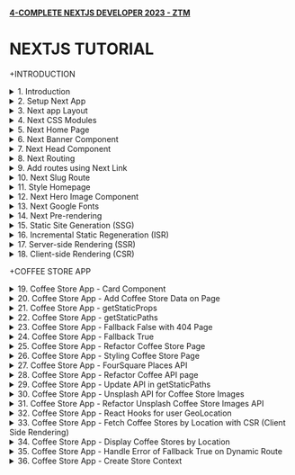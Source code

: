 #### [4-COMPLETE NEXTJS DEVELOPER 2023 - ZTM](/courses/react/4.md)

# NEXTJS TUTORIAL

+INTRODUCTION

<details>
  <summary>1. Introduction </summary>

# Introduction

![image](https://github.com/omeatai/My-Tutorials/assets/32337103/d43dc0a4-431c-4e13-84c7-398544b6327d)
![image](https://github.com/omeatai/My-Tutorials/assets/32337103/9b63b39e-2f56-4aa8-b66f-122d5523c16b)
![image](https://github.com/omeatai/My-Tutorials/assets/32337103/f3a13054-0683-443a-a6ac-c7708f32a536)
![image](https://github.com/omeatai/My-Tutorials/assets/32337103/d3436004-d547-47f5-a5bd-7742a9f30cf4)
![image](https://github.com/omeatai/My-Tutorials/assets/32337103/cbed16b2-2d5f-4b0d-9930-ce13acb7b307)
![image](https://github.com/omeatai/My-Tutorials/assets/32337103/97bb191c-f27a-476b-9bec-8c377b7c839c)
![image](https://github.com/omeatai/My-Tutorials/assets/32337103/691548e8-62ec-41d1-9db4-881dd89b15e0)
![image](https://github.com/omeatai/My-Tutorials/assets/32337103/4611240a-1722-4ab7-93ea-4ab16a12a123)
![image](https://github.com/omeatai/My-Tutorials/assets/32337103/bfce4eb1-16ed-4ad0-a3ba-a271649fb55d)
![image](https://github.com/omeatai/My-Tutorials/assets/32337103/a9679896-0c93-45c6-81d5-e96977afbd22)
![image](https://github.com/omeatai/My-Tutorials/assets/32337103/79dae223-6bbc-4406-b573-be87b40a61bb)
![image](https://github.com/omeatai/My-Tutorials/assets/32337103/b630878c-ffb8-49c6-b881-a1031ae7e21e)
![image](https://github.com/omeatai/My-Tutorials/assets/32337103/e379ab3a-82ca-48f7-8774-98e9f500efcd)
![image](https://github.com/omeatai/My-Tutorials/assets/32337103/1e51fcb5-19e8-420b-8f15-879afb9c8a2a)

# #END</details>

<details>
  <summary>2. Setup Next App </summary>

# Setup Next App

# Create Next App for version 12

```jsb
npx create-next-app@12 <app-name> && cd <app-name> && npm i next@12

npx create-next-app@12 coffee-app && cd coffee-app && npm i next@12
```

# Create Next App for version 13

```jsb
npx create-next-app@latest
yarn create next-app
```

```jsb
What is your project named? coffee-app
Would you like to use TypeScript? No / Yes
Would you like to use ESLint? No / Yes
Would you like to use Tailwind CSS? No / Yes
Would you like to use `src/` directory? No / Yes
Would you like to use App Router? (recommended) No / Yes
Would you like to customize the default import alias (@/*)? No / Yes
What import alias would you like configured? @/*
```

# Upgrading from 12 to 13

```jsb
npm i next@latest react@latest react-dom@latest eslint-config-next@latest
yarn add next@latest react@latest react-dom@latest eslint-config-next@latest
pnpm up next react react-dom eslint-config-next --latest
bun add next@latest react@latest react-dom@latest eslint-config-next@latest
```

# Upgrading to version 12

```jsb
npm install react@latest react-dom@latest
yarn add react@latest react-dom@latest
pnpm update react@latest react-dom@latest
bun add react@latest react-dom@latest

npm install next@12
yarn add next@12
pnpm update next@12
bun add next@12
```

<img width="1298" alt="image" src="https://github.com/omeatai/My-Tutorials/assets/32337103/031bba8c-668b-4064-aaa6-64747fb0356b">


# #END</details>

<details>
  <summary>3. Next app Layout </summary>

# Next app Layout

### [https://github.com/omeatai/x-next-webapp/commit/205dbdd16227c77de5ebab591b2726789c2dcc5b](https://github.com/omeatai/x-next-webapp/commit/205dbdd16227c77de5ebab591b2726789c2dcc5b)

<img width="1014" alt="image" src="https://github.com/omeatai/My-Tutorials/assets/32337103/54ba405b-b53f-4f3a-b42b-5db412e3ca40">
<img width="1014" alt="image" src="https://github.com/omeatai/My-Tutorials/assets/32337103/943a90a2-d3fd-4aad-8721-75d3ce2ddef3">
<img width="1014" alt="image" src="https://github.com/omeatai/My-Tutorials/assets/32337103/9c4fe955-0d54-40b6-9694-455e751f8bb0">
<img width="1298" alt="image" src="https://github.com/omeatai/My-Tutorials/assets/32337103/385d9680-e444-43c4-9da0-d850462ab04e">
<img width="1298" alt="image" src="https://github.com/omeatai/My-Tutorials/assets/32337103/c5bdc508-7bca-4e13-8ad8-fab532b442d4">

# #END</details>

<details>
  <summary>4. Next CSS Modules </summary>

# Next CSS Modules

### [https://github.com/omeatai/x-next-webapp/commit/a477033ea99acebfd8aea802a44bd4b64ba5342a](https://github.com/omeatai/x-next-webapp/commit/a477033ea99acebfd8aea802a44bd4b64ba5342a)

<img width="1014" alt="image" src="https://github.com/omeatai/My-Tutorials/assets/32337103/871600a1-a932-496d-89cb-d32b0a558673">
<img width="1014" alt="image" src="https://github.com/omeatai/My-Tutorials/assets/32337103/d63f0806-7fc6-4302-8cec-4c719cf750be">
<img width="1298" alt="image" src="https://github.com/omeatai/My-Tutorials/assets/32337103/9ac6ea72-355e-4d32-90a7-a208d9ca68a8">

# #END</details>

<details>
  <summary>5. Next Home Page </summary>

# Next Home Page

### [https://github.com/omeatai/x-next-webapp/commit/626c8abd5688b078f128d4baf58d76ef0e81063e](https://github.com/omeatai/x-next-webapp/commit/626c8abd5688b078f128d4baf58d76ef0e81063e)

<img width="1300" alt="image" src="https://github.com/omeatai/My-Tutorials/assets/32337103/6a6e1835-8894-423f-826d-4d0a6651e466">
<img width="1014" alt="image" src="https://github.com/omeatai/My-Tutorials/assets/32337103/c410bfec-928d-4dcf-8d86-ed9db6f8ae4e">
<img width="1014" alt="image" src="https://github.com/omeatai/My-Tutorials/assets/32337103/fe239b76-d0fb-4c6b-8a42-eaa46fb14eb4">
<img width="1014" alt="image" src="https://github.com/omeatai/My-Tutorials/assets/32337103/0f98e617-10c1-466b-aead-9da01eda498e">
<img width="1300" alt="image" src="https://github.com/omeatai/My-Tutorials/assets/32337103/3f4923be-2173-4815-97a2-4a68fb4008db">

# #END</details>

<details>
  <summary>6. Next Banner Component </summary>

# Next Banner Component

### [https://github.com/omeatai/x-next-webapp/commit/00bccabd834fd8dbbce7a4d030a99f02ab267fa2](https://github.com/omeatai/x-next-webapp/commit/00bccabd834fd8dbbce7a4d030a99f02ab267fa2)

<img width="1014" alt="image" src="https://github.com/omeatai/My-Tutorials/assets/32337103/df5c2c5d-f2ef-4f8d-ad9a-227e3244d290">
<img width="1014" alt="image" src="https://github.com/omeatai/My-Tutorials/assets/32337103/fa29f14d-96b1-4cd5-b306-27f39dd1c3d3">
<img width="1014" alt="image" src="https://github.com/omeatai/My-Tutorials/assets/32337103/13985fbd-ba3a-476d-9858-bdc71b530175">
<img width="1014" alt="image" src="https://github.com/omeatai/My-Tutorials/assets/32337103/25c48848-355b-4a90-bf7c-0599a0b4bb4b">
<img width="1299" alt="image" src="https://github.com/omeatai/My-Tutorials/assets/32337103/38bc4f76-0050-40c4-9fef-7466e0d22a17">
<img width="1299" alt="image" src="https://github.com/omeatai/My-Tutorials/assets/32337103/0ce5c47e-31b2-447d-be78-965c4d92e17a">
<img width="1299" alt="image" src="https://github.com/omeatai/My-Tutorials/assets/32337103/a737d0ad-6c24-43ea-9046-f8c2532f195f">

# #END</details>

<details>
  <summary>7. Next Head Component </summary>

# Next Head Component

### [https://github.com/omeatai/x-next-webapp/commit/e760427e22606f731e4c8ddfb6b4d84708149cbc](https://github.com/omeatai/x-next-webapp/commit/e760427e22606f731e4c8ddfb6b4d84708149cbc)

<img width="1014" alt="image" src="https://github.com/omeatai/My-Tutorials/assets/32337103/2598b577-2616-410f-b588-9fb6018007d9">
<img width="1299" alt="image" src="https://github.com/omeatai/My-Tutorials/assets/32337103/0c38d1d8-8f71-4678-880f-cbf12d85c594">

# #END</details>

<details>
  <summary>8. Next Routing </summary>

# Next Routing 

### [https://github.com/omeatai/x-next-webapp/commit/936bef46df6e4365b30b689f41fa7e4e86c9d56e](https://github.com/omeatai/x-next-webapp/commit/936bef46df6e4365b30b689f41fa7e4e86c9d56e)

![image](https://github.com/omeatai/My-Tutorials/assets/32337103/9f1dcbfe-8f50-4e79-bb8e-37c918841fd3)
![image](https://github.com/omeatai/My-Tutorials/assets/32337103/8d31c391-ecee-4c26-98be-43ea235caf99)
<img width="1014" alt="image" src="https://github.com/omeatai/My-Tutorials/assets/32337103/3a9e23ff-3171-4160-8cb7-73278dc04022">
<img width="1014" alt="image" src="https://github.com/omeatai/My-Tutorials/assets/32337103/e59a9f08-ae01-473f-bf7d-9e3cea55014e">
<img width="1014" alt="image" src="https://github.com/omeatai/My-Tutorials/assets/32337103/c8f4f039-b0ee-47c9-ae4b-9c99af36f01b">
<img width="1014" alt="image" src="https://github.com/omeatai/My-Tutorials/assets/32337103/5f557732-6c67-4ffa-8a2b-f5c9cf60eb5d">
<img width="1295" alt="image" src="https://github.com/omeatai/My-Tutorials/assets/32337103/a3948248-1d27-4e65-87b4-7b5aa20ca42d">
<img width="1295" alt="image" src="https://github.com/omeatai/My-Tutorials/assets/32337103/ca62d637-ba35-4df2-8110-7f798bb4fd7c">
<img width="1295" alt="image" src="https://github.com/omeatai/My-Tutorials/assets/32337103/3aee1c32-4761-4005-ad76-c5d5b4c58453">

# #END</details>

<details>
  <summary>9. Add routes using Next Link </summary>

# Add routes using Next Link

### [https://github.com/omeatai/x-next-webapp/commit/cd4814ea22b697d859cd515cd5a9e16b4b320fc2](https://github.com/omeatai/x-next-webapp/commit/cd4814ea22b697d859cd515cd5a9e16b4b320fc2)

![image](https://github.com/omeatai/My-Tutorials/assets/32337103/91b9a2b3-ffe0-4674-8577-c6114ab2bbeb)
<img width="1015" alt="image" src="https://github.com/omeatai/My-Tutorials/assets/32337103/13c82c86-7c08-4497-b6b2-91997191f11b">
<img width="1015" alt="image" src="https://github.com/omeatai/My-Tutorials/assets/32337103/487f3dc8-5920-4b57-af3f-8da29b80399a">
<img width="1295" alt="image" src="https://github.com/omeatai/My-Tutorials/assets/32337103/d481eda6-56ba-4bcf-91b5-4f65aff37431">
<img width="1295" alt="image" src="https://github.com/omeatai/My-Tutorials/assets/32337103/14dc776d-4c16-4c91-80e7-7be3c6df7027">

# #END</details>

<details>
  <summary>10. Next Slug Route  </summary>

# Next Slug Route

### [https://github.com/omeatai/x-next-webapp/commit/96fb2cc0a7066d3969969eb530f52ecf70b952bd](https://github.com/omeatai/x-next-webapp/commit/96fb2cc0a7066d3969969eb530f52ecf70b952bd)

# Install Lodash

```jsb
npm i --save lodash
```

<img width="1295" alt="image" src="https://github.com/omeatai/My-Tutorials/assets/32337103/d574cb83-9a89-42dc-b0c9-4b3dedf72fc0">
<img width="1295" alt="image" src="https://github.com/omeatai/My-Tutorials/assets/32337103/a1320dd2-bffe-4277-acb4-ef68a019991e">
<img width="1295" alt="image" src="https://github.com/omeatai/My-Tutorials/assets/32337103/2a0abf07-e5e7-4b57-9367-20814892ad95">
<img width="1015" alt="image" src="https://github.com/omeatai/My-Tutorials/assets/32337103/3dc6b2dd-8c5c-44dc-bc11-f0f25c5930d9">
<img width="1015" alt="image" src="https://github.com/omeatai/My-Tutorials/assets/32337103/2a01b56a-4a8a-450c-a6ac-4b9cc40b43a6">
<img width="1295" alt="image" src="https://github.com/omeatai/My-Tutorials/assets/32337103/3251bd47-bc94-4258-8b6f-30be0ffbe6a2">
<img width="1295" alt="image" src="https://github.com/omeatai/My-Tutorials/assets/32337103/4b705269-0418-42e3-9f76-66bc39e03d05">

# #END</details>

<details>
  <summary>11. Style Homepage </summary>

# Style Homepage

### [https://github.com/omeatai/x-next-webapp/commit/368037faab54690d2022b86aa559cbafbbb9a754](https://github.com/omeatai/x-next-webapp/commit/368037faab54690d2022b86aa559cbafbbb9a754)

<img width="1013" alt="image" src="https://github.com/omeatai/My-Tutorials/assets/32337103/b8c2345a-54f8-4390-b9b5-3e351bc5c8e2">
<img width="1013" alt="image" src="https://github.com/omeatai/My-Tutorials/assets/32337103/f2ab47b3-266b-4121-bd09-de3d8f8048a4">
<img width="1013" alt="image" src="https://github.com/omeatai/My-Tutorials/assets/32337103/5ab858bf-78b7-4c1e-b228-858347a28e60">
<img width="1013" alt="image" src="https://github.com/omeatai/My-Tutorials/assets/32337103/d98f1bcb-487b-424b-a032-d424fcfa4e50">
<img width="1013" alt="image" src="https://github.com/omeatai/My-Tutorials/assets/32337103/32d44288-0c7c-4da7-ac1d-e1fddd5039ed">
<img width="1285" alt="image" src="https://github.com/omeatai/My-Tutorials/assets/32337103/2b9e1983-6fe0-48f7-ab24-5cdc027bec72">

# #END</details>

<details>
  <summary>12. Next Hero Image Component  </summary>

# Next Hero Image Component

### [https://github.com/omeatai/x-next-webapp/commit/cab6c3af3ce7996a2d79c5584d8870e93d7865b8](https://github.com/omeatai/x-next-webapp/commit/cab6c3af3ce7996a2d79c5584d8870e93d7865b8)

<img width="1275" alt="image" src="https://github.com/omeatai/My-Tutorials/assets/32337103/4af4cee0-5e73-43cc-aab3-08e5111d3530">
<img width="1275" alt="image" src="https://github.com/omeatai/My-Tutorials/assets/32337103/793233b3-47c6-4d1b-9e49-04021e1420bf">
<img width="1275" alt="image" src="https://github.com/omeatai/My-Tutorials/assets/32337103/7514ec08-ad22-4aca-b8d4-4f80830ce4c6">
<img width="1275" alt="image" src="https://github.com/omeatai/My-Tutorials/assets/32337103/abf76ec3-ae45-4a4f-8420-bea4116b3e53">
<img width="1017" alt="image" src="https://github.com/omeatai/My-Tutorials/assets/32337103/38ee4dc6-dde3-4c26-9e28-d5f4546f5125">
<img width="1017" alt="image" src="https://github.com/omeatai/My-Tutorials/assets/32337103/fefb4ce9-f4ca-461d-8449-8c46d05dd39b">
<img width="1287" alt="image" src="https://github.com/omeatai/My-Tutorials/assets/32337103/af69bbb7-d653-4b4a-9861-2fab5fefe95f">

# #END</details>

<details>
  <summary>13. Next Google Fonts  </summary>

# Next Google Fonts

### [https://github.com/omeatai/x-next-webapp/commit/6287e37850702f7631e09cbb28c6366be88c6b8d](https://github.com/omeatai/x-next-webapp/commit/6287e37850702f7631e09cbb28c6366be88c6b8d)

# Custom Document Sample

```js
import { Html, Head, Main, NextScript } from 'next/document'
 
export default function Document() {
  return (
    <Html lang="en">
      <Head>
        <link
          rel="preload"
          href="/fonts/IBMPlexSans-Bold.ttf"
          as="font"
          crossOrigin="anonymous"
        ></link>
        <link
          rel="preload"
          href="/fonts/IBMPlexSans-Regular.ttf"
          as="font"
          crossOrigin="anonymous"
        ></link>
        <link
          rel="preload"
          href="/fonts/IBMPlexSans-SemiBold.ttf"
          as="font"
          crossOrigin="anonymous"
        ></link>
      </Head>
      <body>
        <Main />
        <NextScript />
      </body>
    </Html>
  )
}
```

```js
import Document, { Head, Html, Main, NextScript } from "next/document";

class MyDocument extends Document {
  render() {
    return (
      <Html lang="en">
        <Head>
        <link
          rel="preload"
          href="/fonts/IBMPlexSans-Bold.ttf"
          as="font"
          crossOrigin="anonymous"
        ></link>
        <link
          rel="preload"
          href="/fonts/IBMPlexSans-Regular.ttf"
          as="font"
          crossOrigin="anonymous"
        ></link>
        <link
          rel="preload"
          href="/fonts/IBMPlexSans-SemiBold.ttf"
          as="font"
          crossOrigin="anonymous"
        ></link>
      </Head>
        <body>
          <Main></Main>
          <NextScript />
        </body>
      </Html>
    );
  }
}

export default MyDocument;
```

<img width="1287" alt="image" src="https://github.com/omeatai/My-Tutorials/assets/32337103/040d266a-fa7d-40f2-9a84-47148a0cbfb4">
<img width="1287" alt="image" src="https://github.com/omeatai/My-Tutorials/assets/32337103/c24838b8-37b5-4532-9f08-386f53409ee2">
<img width="1044" alt="image" src="https://github.com/omeatai/My-Tutorials/assets/32337103/5171dfeb-6b5e-42f6-bd63-c1419f9110a8">
<img width="1291" alt="image" src="https://github.com/omeatai/My-Tutorials/assets/32337103/a8401544-bb0d-44d8-b260-15e0bb3dcd66">
<img width="1291" alt="image" src="https://github.com/omeatai/My-Tutorials/assets/32337103/4829113a-07bd-4e4f-aee8-d50504de54d7">
<img width="1015" alt="image" src="https://github.com/omeatai/My-Tutorials/assets/32337103/12041b4b-e79d-4114-a17b-763f7a7791d1">
<img width="1015" alt="image" src="https://github.com/omeatai/My-Tutorials/assets/32337103/d43dcb8f-e299-4543-b7a6-bbb8968e97ff">
<img width="1015" alt="image" src="https://github.com/omeatai/My-Tutorials/assets/32337103/1d4c9cb0-7ffe-45dc-a78c-901b429fb6cd">
<img width="1291" alt="image" src="https://github.com/omeatai/My-Tutorials/assets/32337103/857d5e9a-c1dd-4cfc-ba3c-b6078f86e8ed">
<img width="1291" alt="image" src="https://github.com/omeatai/My-Tutorials/assets/32337103/9e82152c-e7f6-4973-bf1d-84b9058db810">
<img width="1291" alt="image" src="https://github.com/omeatai/My-Tutorials/assets/32337103/d8347a61-8804-4682-b3d5-f616cfb9c0c9">

# #END</details>

<details>
  <summary>14. Next Pre-rendering  </summary>

# Next Pre-rendering

![image](https://github.com/omeatai/My-Tutorials/assets/32337103/e196f6ee-676d-4eb5-b81b-d50d40ffd817)
![image](https://github.com/omeatai/My-Tutorials/assets/32337103/a5742603-5635-4f8a-b4c8-48b46cc7625b)
![image](https://github.com/omeatai/My-Tutorials/assets/32337103/14e2de3f-c881-493d-90c5-51cfab4f5337)
![image](https://github.com/omeatai/My-Tutorials/assets/32337103/33756400-b6ce-457d-baa2-a50ed0475660)
![image](https://github.com/omeatai/My-Tutorials/assets/32337103/30ebd3a9-eee8-4617-8656-c50c6ba771ef)
![image](https://github.com/omeatai/My-Tutorials/assets/32337103/2f847285-e937-4065-b218-c1f3e3e76189)
![image](https://github.com/omeatai/My-Tutorials/assets/32337103/8b9858c5-7ebc-417c-a9dd-76c40bf0ed87)
![image](https://github.com/omeatai/My-Tutorials/assets/32337103/fd5f4b68-c7f8-4994-9690-5e7aa0d5bc11)
![image](https://github.com/omeatai/My-Tutorials/assets/32337103/f081e628-6347-46fb-9ba7-a03015b11cfe)
![image](https://github.com/omeatai/My-Tutorials/assets/32337103/d27d2501-9c0b-4ad6-8dba-c541ab4018c7)

# #END</details>

<details>
  <summary>15. Static Site Generation (SSG) </summary>

# Static Site Generation (SSG)

![image](https://github.com/omeatai/My-Tutorials/assets/32337103/10373d28-9355-4d41-94ea-5417f46b8780)
![image](https://github.com/omeatai/My-Tutorials/assets/32337103/cbf625df-8abc-4dab-904a-454a0d40a23c)
![image](https://github.com/omeatai/My-Tutorials/assets/32337103/7be38c5e-2c6f-4dd4-a79a-8b4a64cf0746)

# #END</details>

<details>
  <summary>16. Incremental Static Regeneration (ISR) </summary>

# Incremental Static Regeneration (ISR)

![image](https://github.com/omeatai/My-Tutorials/assets/32337103/fb966874-5596-41de-9eee-7c50fa94d61e)
![image](https://github.com/omeatai/My-Tutorials/assets/32337103/6c245e3d-291c-4dbb-95b6-110716260c19)

# #END</details>

<details>
  <summary>17. Server-side Rendering (SSR) </summary>

# Server-side Rendering (SSR)

![image](https://github.com/omeatai/My-Tutorials/assets/32337103/c0b86b70-1094-4c05-8c9b-04ef458b4a9d)
![image](https://github.com/omeatai/My-Tutorials/assets/32337103/0bd0ad7b-2f0c-44d6-9d24-da79b2957276)

# #END</details>

<details>
  <summary>18. Client-side Rendering (CSR) </summary>

# Client-side Rendering (CSR)

![image](https://github.com/omeatai/My-Tutorials/assets/32337103/255a5133-ca6a-4e3e-9160-19f77c931ed8)
![image](https://github.com/omeatai/My-Tutorials/assets/32337103/34fc5a4d-52c9-4497-95db-4a85c5e0bf26)
![image](https://github.com/omeatai/My-Tutorials/assets/32337103/c4b3b458-4ee3-4eef-9472-a8b5a8301035)
![image](https://github.com/omeatai/My-Tutorials/assets/32337103/507bbe96-12b8-455c-aa1e-624f94ccb708)

# #END</details>

+COFFEE STORE APP

<details>
  <summary>19. Coffee Store App - Card Component </summary>

# Coffee Store App - Card Component

### [https://github.com/omeatai/x-next-webapp/commit/5b64337f07ad26641fed3707c1bf2b2f258eca43](https://github.com/omeatai/x-next-webapp/commit/5b64337f07ad26641fed3707c1bf2b2f258eca43)

# Install Classnames

```jsbs
npm i classnames
```

![image](https://github.com/omeatai/My-Tutorials/assets/32337103/c7fb9b80-3bd0-4e5b-a841-02d5e06e4ad2)
![image](https://github.com/omeatai/My-Tutorials/assets/32337103/9f5b9990-ce84-4e7e-ae5b-f1c0b6c71eb6)
<img width="1344" alt="image" src="https://github.com/omeatai/My-Tutorials/assets/32337103/11954654-60c7-444b-aa3d-16f9d8b5b6f5">
<img width="1294" alt="image" src="https://github.com/omeatai/My-Tutorials/assets/32337103/89a8458d-a31c-49df-859c-49b47574a58d">
<img width="982" alt="image" src="https://github.com/omeatai/My-Tutorials/assets/32337103/1eae7b8e-86e0-4300-ae26-de86941b3350">
<img width="982" alt="image" src="https://github.com/omeatai/My-Tutorials/assets/32337103/57da21f6-15cb-4b6b-b5d9-de46da9864b5">
<img width="982" alt="image" src="https://github.com/omeatai/My-Tutorials/assets/32337103/4f2a25c3-7a6f-4d5a-86a3-ed911f132fd5">
<img width="982" alt="image" src="https://github.com/omeatai/My-Tutorials/assets/32337103/8ac707ae-cee9-4b2c-ada3-4fcf05fe3544">
<img width="982" alt="image" src="https://github.com/omeatai/My-Tutorials/assets/32337103/0b5e91a2-91cc-40db-a184-c71bdbdd9dff">
<img width="982" alt="image" src="https://github.com/omeatai/My-Tutorials/assets/32337103/09fac62a-f044-40b5-b791-a1087a8851fd">
<img width="982" alt="image" src="https://github.com/omeatai/My-Tutorials/assets/32337103/aa5fa158-4abf-4d55-a95c-16c851964851">
<img width="982" alt="image" src="https://github.com/omeatai/My-Tutorials/assets/32337103/4ec18265-806f-4ce0-9f95-2f3900f85362">
<img width="1241" alt="image" src="https://github.com/omeatai/My-Tutorials/assets/32337103/83c922ad-1387-43c5-b14a-84d036dfd380">

# #END</details>

<details>
  <summary>20. Coffee Store App - Add Coffee Store Data on Page </summary>

# Coffee Store App - Add Coffee Store Data on Page

### [https://github.com/omeatai/x-next-webapp/commit/b483a7a50910ea80501423031f3f5237efc1d340](https://github.com/omeatai/x-next-webapp/commit/b483a7a50910ea80501423031f3f5237efc1d340)

<img width="1314" alt="image" src="https://github.com/omeatai/My-Tutorials/assets/32337103/c7a76381-3fac-44cb-b36a-524185004704">
<img width="1314" alt="image" src="https://github.com/omeatai/My-Tutorials/assets/32337103/f26db51e-2caa-4404-865d-a4a0e75f7f55">
<img width="1314" alt="image" src="https://github.com/omeatai/My-Tutorials/assets/32337103/bc93a808-9599-41a6-af11-ee082d5650cb">
<img width="1030" alt="image" src="https://github.com/omeatai/My-Tutorials/assets/32337103/20253b4b-0550-498f-a8b0-a0a8b60bfb15">
<img width="1030" alt="image" src="https://github.com/omeatai/My-Tutorials/assets/32337103/80f434ff-4cae-4450-b1e3-bcdc6cc1c8e6">
<img width="1030" alt="image" src="https://github.com/omeatai/My-Tutorials/assets/32337103/9b29cc1f-795f-4549-b4a8-3f76dd7c3d1f">
<img width="1030" alt="image" src="https://github.com/omeatai/My-Tutorials/assets/32337103/d07eef32-58ed-42bd-87ec-8361c234d6dd">
<img width="1313" alt="image" src="https://github.com/omeatai/My-Tutorials/assets/32337103/ad08b8f0-bbc0-4ae8-bcba-ba0ce496b135">

# #END</details>

<details>
  <summary>21. Coffee Store App - getStaticProps </summary>

# Coffee Store App - getStaticProps

### [https://github.com/omeatai/x-next-webapp/commit/cb4387db3785c0e227c9323e584ce6f3acefe42b](https://github.com/omeatai/x-next-webapp/commit/cb4387db3785c0e227c9323e584ce6f3acefe42b)

# getstaticprops

```js
export async function getStaticProps() {
  const res = await fetch('https://api.github.com/repos/vercel/next.js')
  const repo = await res.json()
  return { props: { repo } }
}
 
export default function Page({ repo }) {
  return repo.stargazers_count
}
```

```ts
import type { InferGetStaticPropsType, GetStaticProps } from 'next'
 
type Repo = {
  name: string
  stargazers_count: number
}
 
export const getStaticProps = (async (context) => {
  const res = await fetch('https://api.github.com/repos/vercel/next.js')
  const repo = await res.json()
  return { props: { repo } }
}) satisfies GetStaticProps<{
  repo: Repo
}>
 
export default function Page({
  repo,
}: InferGetStaticPropsType<typeof getStaticProps>) {
  return repo.stargazers_count
}
```

![image](https://github.com/omeatai/My-Tutorials/assets/32337103/471ed385-b4bd-40ae-9371-54d857f1deba)
![image](https://github.com/omeatai/My-Tutorials/assets/32337103/c46608f3-28ef-4c93-8423-98acdfa1844d)
<img width="1029" alt="image" src="https://github.com/omeatai/My-Tutorials/assets/32337103/1e0ab3f7-0dda-41ee-ad56-cc06c5619219">
<img width="1029" alt="image" src="https://github.com/omeatai/My-Tutorials/assets/32337103/e104de9c-7556-4445-8939-f74f2ad82541">
<img width="1278" alt="image" src="https://github.com/omeatai/My-Tutorials/assets/32337103/1d86752c-9d52-45f2-ad45-612f5283e186">
<img width="1278" alt="image" src="https://github.com/omeatai/My-Tutorials/assets/32337103/07f1f5f7-0195-4cfa-adbe-d5069186d639">

# #END</details>

<details>
  <summary>22. Coffee Store App - getStaticPaths </summary>

# Coffee Store App - getStaticPaths

### [https://github.com/omeatai/x-next-webapp/commit/ea4f1c64e2d2300457d7a770ade4eb8e73dd32a1](https://github.com/omeatai/x-next-webapp/commit/ea4f1c64e2d2300457d7a770ade4eb8e73dd32a1)

# getStaticPaths

```js
export async function getStaticPaths() {
  return {
    paths: [
      {
        params: {
          name: 'next.js',
        },
      }, // See the "paths" section below
    ],
    fallback: true, // false or "blocking"
  }
}
 
export async function getStaticProps() {
  const res = await fetch('https://api.github.com/repos/vercel/next.js')
  const repo = await res.json()
  return { props: { repo } }
}
 
export default function Page({ repo }) {
  return repo.stargazers_count
}
```

```js
import type {
  InferGetStaticPropsType,
  GetStaticProps,
  GetStaticPaths,
} from 'next'
 
type Repo = {
  name: string
  stargazers_count: number
}
 
export const getStaticPaths = (async () => {
  return {
    paths: [
      {
        params: {
          name: 'next.js',
        },
      }, // See the "paths" section below
    ],
    fallback: true, // false or "blocking"
  }
}) satisfies GetStaticPaths
 
export const getStaticProps = (async (context) => {
  const res = await fetch('https://api.github.com/repos/vercel/next.js')
  const repo = await res.json()
  return { props: { repo } }
}) satisfies GetStaticProps<{
  repo: Repo
}>
 
export default function Page({
  repo,
}: InferGetStaticPropsType<typeof getStaticProps>) {
  return repo.stargazers_count
}
```

![image](https://github.com/omeatai/My-Tutorials/assets/32337103/b25688dd-412f-40be-82d7-4fdb2f50eab4)
![image](https://github.com/omeatai/My-Tutorials/assets/32337103/da6dad74-d55c-4156-8077-8b4674be23bb)
<img width="1029" alt="image" src="https://github.com/omeatai/My-Tutorials/assets/32337103/ceb9d77c-a3c8-46e2-bf47-6ec07dae1957">
<img width="1029" alt="image" src="https://github.com/omeatai/My-Tutorials/assets/32337103/c66afbea-2f64-42c0-acbc-427a7702aa3f">
<img width="1029" alt="image" src="https://github.com/omeatai/My-Tutorials/assets/32337103/420ee76b-d14b-4503-8950-58e694e4e1a8">
<img width="1281" alt="image" src="https://github.com/omeatai/My-Tutorials/assets/32337103/1b17d9b8-ad6e-4273-8733-f0bf8c9e4c07">
<img width="1281" alt="image" src="https://github.com/omeatai/My-Tutorials/assets/32337103/72328a34-2d97-435c-86b6-68a06eb1929f">
<img width="1281" alt="image" src="https://github.com/omeatai/My-Tutorials/assets/32337103/8626a134-238b-453d-9592-21643ccd7b6e">

# #END</details>

<details>
  <summary>23. Coffee Store App - Fallback False with 404 Page </summary>

# Coffee Store App - Fallback False with 404 Page

### [https://github.com/omeatai/x-next-webapp/commit/07838218c139b2c3608d5bd713548bfc1056c4b0](https://github.com/omeatai/x-next-webapp/commit/07838218c139b2c3608d5bd713548bfc1056c4b0)

![image](https://github.com/omeatai/My-Tutorials/assets/32337103/a82e88cb-6cf3-492f-8a0a-1e03a4d8cda3)

<img width="1281" alt="image" src="https://github.com/omeatai/My-Tutorials/assets/32337103/e960451e-bad1-439e-92b6-5d2f2c4e5d1b">
<img width="1281" alt="image" src="https://github.com/omeatai/My-Tutorials/assets/32337103/c2d6ce6c-efc3-48ca-bc86-98f77e880338">

# #END</details>

<details>
  <summary>24. Coffee Store App - Fallback True </summary>

# Coffee Store App - Fallback True 

### [https://github.com/omeatai/x-next-webapp/commit/16340b7e8f177b33fb91ca34eb796f71f6f30764](https://github.com/omeatai/x-next-webapp/commit/16340b7e8f177b33fb91ca34eb796f71f6f30764)

![image](https://github.com/omeatai/My-Tutorials/assets/32337103/69e30f75-9d10-4c04-83c8-a12fffbdac25)
![image](https://github.com/omeatai/My-Tutorials/assets/32337103/704a9711-8856-4a02-86d3-c7a481084938)
![image](https://github.com/omeatai/My-Tutorials/assets/32337103/367d84f3-479e-448f-859e-8e2c0e4df4a2)
<img width="1029" alt="image" src="https://github.com/omeatai/My-Tutorials/assets/32337103/d9848786-1655-4083-a0e5-6cd5921b43e8">
<img width="1029" alt="image" src="https://github.com/omeatai/My-Tutorials/assets/32337103/5116b0da-0719-4136-bbc1-45a289db8edd">
<img width="1256" alt="image" src="https://github.com/omeatai/My-Tutorials/assets/32337103/fcbdb10f-9a96-4b9d-884c-5eddbcb10fd5">

# #END</details>

<details>
  <summary>25. Coffee Store App - Refactor Coffee Store Page </summary>

# Coffee Store App - Refactor Coffee Store Page

### [https://github.com/omeatai/x-next-webapp/commit/1b2e4e2260112e0ace01b3b5c26352c57c5ad6dc](https://github.com/omeatai/x-next-webapp/commit/1b2e4e2260112e0ace01b3b5c26352c57c5ad6dc)

<img width="1070" alt="image" src="https://github.com/omeatai/My-Tutorials/assets/32337103/5fd27814-ab90-413f-9033-770c22a41c82">
<img width="1070" alt="image" src="https://github.com/omeatai/My-Tutorials/assets/32337103/968b4722-d0c2-4c3f-9b26-a6c25af7be78">
<img width="1070" alt="image" src="https://github.com/omeatai/My-Tutorials/assets/32337103/31b87e9e-83ba-42cd-aae3-6132759327f9">
<img width="1070" alt="image" src="https://github.com/omeatai/My-Tutorials/assets/32337103/3d5f6209-c2b9-4161-9619-00cb9608b358">
<img width="1257" alt="image" src="https://github.com/omeatai/My-Tutorials/assets/32337103/d6495b68-cb06-4bc0-84d4-1d2d6377dc67">

# #END</details>

<details>
  <summary>26. Coffee Store App - Styling Coffee Store Page </summary>

# Coffee Store App - Styling Coffee Store Page

### [https://github.com/omeatai/x-next-webapp/commit/339db0b6697fa2378dfd21a5528c6be159bdd13f](https://github.com/omeatai/x-next-webapp/commit/339db0b6697fa2378dfd21a5528c6be159bdd13f)

<img width="1371" alt="image" src="https://github.com/omeatai/My-Tutorials/assets/32337103/4338fbbe-601f-4d4b-8146-6e7fbe8c87fc">
<img width="1070" alt="image" src="https://github.com/omeatai/My-Tutorials/assets/32337103/5bb0576c-1db2-4748-becd-c9ae8a303109">
<img width="1070" alt="image" src="https://github.com/omeatai/My-Tutorials/assets/32337103/a9ccf1ec-d9dc-4c93-9e40-c6e3c6bb351a">
<img width="1070" alt="image" src="https://github.com/omeatai/My-Tutorials/assets/32337103/880dc80f-ccf6-4757-bb96-056014edba64">
<img width="1373" alt="image" src="https://github.com/omeatai/My-Tutorials/assets/32337103/3c9f956a-5ee2-45e3-86e7-16c2a148bdde">

# #END</details>

<details>
  <summary>27. Coffee Store App - FourSquare Places API  </summary>

# Coffee Store App - FourSquare Places API

### [https://github.com/omeatai/x-next-webapp/commit/358e2964b5ba0463997620513a0d58cc845caa8c](https://github.com/omeatai/x-next-webapp/commit/358e2964b5ba0463997620513a0d58cc845caa8c)
### [https://github.com/omeatai/x-next-webapp/commit/be8b04a42982d8ae34498b41ef86a21da9ebddcf](https://github.com/omeatai/x-next-webapp/commit/be8b04a42982d8ae34498b41ef86a21da9ebddcf)

# Using Axios

```jsbs
npm install axios --save
```

```js
import axios from 'axios';

const options = {
  method: 'GET',
  url: 'https://api.foursquare.com/v3/places/search',
  params: {query: 'coffee', ll: '51.04%2C-114.07', limit: '6'},
  headers: {
    accept: 'application/json',
    Authorization: ''
  }
};

axios
  .request(options)
  .then(function (response) {
    console.log(response.data);
  })
  .catch(function (error) {
    console.error(error);
  });
```

# Using Fetch

```js
const options = {
    method: "GET",
    headers: {
      Accept: "application/json",
      Authorization: "",
    },
  };

  fetch("https://api.foursquare.com/v3/places/search", options)
    .then((response) => response.json())
    .then((response) => console.log(response))
    .catch((err) => console.error(err));
```

<img width="1325" alt="image" src="https://github.com/omeatai/My-Tutorials/assets/32337103/203f0920-e45b-4578-a1ba-74afa1e66ecf">
<img width="1373" alt="image" src="https://github.com/omeatai/My-Tutorials/assets/32337103/b6f8af39-7ab5-4627-9ed1-6be9d59129c4">
<img width="1325" alt="image" src="https://github.com/omeatai/My-Tutorials/assets/32337103/c6733f30-7d97-47c0-8f26-0b7e7ca17285">
<img width="1325" alt="image" src="https://github.com/omeatai/My-Tutorials/assets/32337103/f0ea4521-991b-4dc2-9255-83a3b4236b0f">
<img width="1325" alt="image" src="https://github.com/omeatai/My-Tutorials/assets/32337103/bb063acc-8f6d-4ab8-922e-986e3f0c23a7">
<img width="1325" alt="image" src="https://github.com/omeatai/My-Tutorials/assets/32337103/dffdb8e1-3963-40fb-a308-d1e7e4a9550a">
<img width="1325" alt="image" src="https://github.com/omeatai/My-Tutorials/assets/32337103/982440ad-3e65-43df-b18d-1dc1712ee3c7">
<img width="1214" alt="image" src="https://github.com/omeatai/My-Tutorials/assets/32337103/59878d4b-c78f-4ae7-9fd8-19a61c7d4c00">
<img width="906" alt="image" src="https://github.com/omeatai/My-Tutorials/assets/32337103/42afd9c1-02bf-448a-9414-ebf9ba81aa3a">
<img width="1214" alt="image" src="https://github.com/omeatai/My-Tutorials/assets/32337103/38ad9da5-b78f-44ac-9b35-1f0ab1ebbe45">
<img width="1070" alt="image" src="https://github.com/omeatai/My-Tutorials/assets/32337103/0247af39-3bad-4c58-b655-f1253c348722">
<img width="1050" alt="image" src="https://github.com/omeatai/My-Tutorials/assets/32337103/26548adf-824f-4a0a-9aae-5305f0a6e096">

![image](https://github.com/omeatai/My-Tutorials/assets/32337103/9df2d3b7-eec2-43a0-b10c-96022273969f)
![image](https://github.com/omeatai/My-Tutorials/assets/32337103/b998676c-49a8-4f38-8267-004f6872b902)

# #END</details>

<details>
  <summary>28. Coffee Store App - Refactor Coffee API page  </summary>

# Coffee Store App - Refactor Coffee API page

### [https://github.com/omeatai/x-next-webapp/commit/18c7788dae932d98e3e0072bb7dd6e21a6812215](https://github.com/omeatai/x-next-webapp/commit/18c7788dae932d98e3e0072bb7dd6e21a6812215)

<img width="1071" alt="image" src="https://github.com/omeatai/My-Tutorials/assets/32337103/061ff42f-b6d7-48be-86f6-002c8caf195e">
<img width="1071" alt="image" src="https://github.com/omeatai/My-Tutorials/assets/32337103/5d07f36a-267d-45bf-a854-2d23b4842058">

![image](https://github.com/omeatai/My-Tutorials/assets/32337103/5d66b590-55be-44ab-96f9-a165036b9c49)
![image](https://github.com/omeatai/My-Tutorials/assets/32337103/0ce0e7e2-53d7-48d8-b82f-abb876adc958)

# #END</details>

<details>
  <summary>29. Coffee Store App - Update API in getStaticPaths  </summary>

# Coffee Store App - Update API in getStaticPaths

### [https://github.com/omeatai/x-next-webapp/commit/1823015748840807784945c2f04bf06ef6fc84f9](https://github.com/omeatai/x-next-webapp/commit/1823015748840807784945c2f04bf06ef6fc84f9)

<img width="1071" alt="image" src="https://github.com/omeatai/My-Tutorials/assets/32337103/03237d17-72c3-4e5a-a9f7-4cf578062f0d">

![image](https://github.com/omeatai/My-Tutorials/assets/32337103/79c9e268-f532-4ad1-9dd9-3e5fd2d11ac8)
![image](https://github.com/omeatai/My-Tutorials/assets/32337103/b48a75a9-7db3-4510-aa6d-97e28195807d)

# #END</details>

<details>
  <summary>30. Coffee Store App - Unsplash API for Coffee Store Images  </summary>

# Coffee Store App - Unsplash API for Coffee Store Images

### [https://github.com/omeatai/x-next-webapp/commit/7f7a58b474f9babfcec162666ccf6056960bd1ae](https://github.com/omeatai/x-next-webapp/commit/7f7a58b474f9babfcec162666ccf6056960bd1ae)

# Install Unsplash-Js

```jsbs
npm i --save unsplash-js
yarn add unsplash-js
```

<img width="1201" alt="image" src="https://github.com/omeatai/My-Tutorials/assets/32337103/0a4468e8-c242-4d71-8384-15146d4248a8">
<img width="1201" alt="image" src="https://github.com/omeatai/My-Tutorials/assets/32337103/096f7591-674c-4fe1-aac6-3dc85ffb7e9d">
<img width="1201" alt="image" src="https://github.com/omeatai/My-Tutorials/assets/32337103/8e6ea03e-194b-4c32-8dee-ece40c9206cd">
<img width="1201" alt="image" src="https://github.com/omeatai/My-Tutorials/assets/32337103/286b6d81-d754-464d-a469-39d949d10f43">
<img width="1201" alt="image" src="https://github.com/omeatai/My-Tutorials/assets/32337103/bf1b0a85-085b-40d3-9af9-8924af6873ad">
<img width="1201" alt="image" src="https://github.com/omeatai/My-Tutorials/assets/32337103/612d2f4d-15c5-4f95-a977-badce19acaef">
<img width="1201" alt="image" src="https://github.com/omeatai/My-Tutorials/assets/32337103/66d308df-ba80-4d29-8f71-043d37a5ad58">
<img width="1201" alt="image" src="https://github.com/omeatai/My-Tutorials/assets/32337103/c4e99f10-d3aa-49e9-8008-1cce96dd6b2e">
<img width="1201" alt="image" src="https://github.com/omeatai/My-Tutorials/assets/32337103/4262d2ae-6ed4-452d-8452-58d9a18c04f4">
<img width="1201" alt="image" src="https://github.com/omeatai/My-Tutorials/assets/32337103/59d7811d-9c83-4701-9f6d-9947f4bddbbd">
<img width="1201" alt="image" src="https://github.com/omeatai/My-Tutorials/assets/32337103/6f190c41-da34-48cc-b311-a666fa14adf7">
<img width="1201" alt="image" src="https://github.com/omeatai/My-Tutorials/assets/32337103/a8c8d830-7571-4c26-94b9-166e7495d020">
<img width="1201" alt="image" src="https://github.com/omeatai/My-Tutorials/assets/32337103/eb772116-1a59-430c-b0e8-f8406861edeb">
<img width="1201" alt="image" src="https://github.com/omeatai/My-Tutorials/assets/32337103/601c9665-ad82-40bd-82de-1a0c26081de1">
<img width="1201" alt="image" src="https://github.com/omeatai/My-Tutorials/assets/32337103/8beff24b-64e4-40c5-bf1f-30c17d0d39f1">
<img width="1201" alt="image" src="https://github.com/omeatai/My-Tutorials/assets/32337103/cfe933a1-56ce-4143-b4ad-45dc61f39b75">
<img width="1201" alt="image" src="https://github.com/omeatai/My-Tutorials/assets/32337103/863c5674-f0cb-4058-a64a-32fe77fc98dc">

<img width="1070" alt="image" src="https://github.com/omeatai/My-Tutorials/assets/32337103/75c79258-3c63-4a39-a379-1b501cbd0175">
<img width="1070" alt="image" src="https://github.com/omeatai/My-Tutorials/assets/32337103/2e23c8f7-7c46-4d93-85a0-13f4c3f4ebf4">
<img width="1070" alt="image" src="https://github.com/omeatai/My-Tutorials/assets/32337103/2942e954-c96a-4685-85cd-d331f30d42ee">
<img width="1070" alt="image" src="https://github.com/omeatai/My-Tutorials/assets/32337103/d553d260-60f8-4a52-8096-3cb49d8e3598">

<img width="1070" alt="image" src="https://github.com/omeatai/My-Tutorials/assets/32337103/c44978ea-8abd-4223-97b5-51fa497ca5e2">
<img width="1070" alt="image" src="https://github.com/omeatai/My-Tutorials/assets/32337103/8b33f9c4-b813-488b-a00a-97b462ba865a">
<img width="1070" alt="image" src="https://github.com/omeatai/My-Tutorials/assets/32337103/9cd3e5ca-9494-4abc-a114-09cca94994ca">

# #END</details>

<details>
  <summary>31. Coffee Store App - Refactor Unsplash Coffee Store Images API  </summary>

# Coffee Store App - Refactor Unsplash Coffee Store Images API

### [https://github.com/omeatai/x-next-webapp/commit/8f2d88d2982a8f9e20209cbda0cdc84b28ba17bb](https://github.com/omeatai/x-next-webapp/commit/8f2d88d2982a8f9e20209cbda0cdc84b28ba17bb)

<img width="1072" alt="image" src="https://github.com/omeatai/My-Tutorials/assets/32337103/4d44e11a-9f90-4496-a8fa-e9d9fc95f244">
<img width="1072" alt="image" src="https://github.com/omeatai/My-Tutorials/assets/32337103/b644849f-d358-446e-95a5-00cf92ab08f6">
<img width="1072" alt="image" src="https://github.com/omeatai/My-Tutorials/assets/32337103/9f2a6b31-6af2-4fe6-9201-0952fa9ce1e5">
<img width="1072" alt="image" src="https://github.com/omeatai/My-Tutorials/assets/32337103/ee9def19-4105-4cb1-9be8-ac1bd3c2bc0f">
<img width="1266" alt="image" src="https://github.com/omeatai/My-Tutorials/assets/32337103/04d40139-3791-4645-8819-6bcd5dc87c86">
<img width="1266" alt="image" src="https://github.com/omeatai/My-Tutorials/assets/32337103/72a5497c-c6b4-42ca-b7fe-0acdfd966355">

# #END</details>

<details>
  <summary>32. Coffee Store App - React Hooks for user GeoLocation  </summary>

# Coffee Store App - React Hooks for user GeoLocation

### [https://github.com/omeatai/x-next-webapp/commit/6c7263dd508849311af247cb1711d9b568ec8301](https://github.com/omeatai/x-next-webapp/commit/6c7263dd508849311af247cb1711d9b568ec8301)

# Geolocation Sample

```js
const options = {
  enableHighAccuracy: true,
  timeout: 5000,
  maximumAge: 0,
};

function success(pos) {
  const crd = pos.coords;

  console.log("Your current position is:");
  console.log(`Latitude : ${crd.latitude}`);
  console.log(`Longitude: ${crd.longitude}`);
  console.log(`More or less ${crd.accuracy} meters.`);
}

function error(err) {
  console.warn(`ERROR(${err.code}): ${err.message}`);
}

navigator.geolocation.getCurrentPosition(success, error, options);

```

<img width="1266" alt="image" src="https://github.com/omeatai/My-Tutorials/assets/32337103/d27061fd-c959-44a5-9cff-1be590584fd6">
<img width="1266" alt="image" src="https://github.com/omeatai/My-Tutorials/assets/32337103/5031cd82-1400-49d4-9403-9698882b4e46">
<img width="1266" alt="image" src="https://github.com/omeatai/My-Tutorials/assets/32337103/72ac4269-da35-4afe-aae0-87fb62676578">
<img width="1065" alt="image" src="https://github.com/omeatai/My-Tutorials/assets/32337103/c222b1fe-5b8c-43cf-9543-de101311710c">
<img width="1065" alt="image" src="https://github.com/omeatai/My-Tutorials/assets/32337103/02114623-1297-4f56-9b24-7cf57767b048">
<img width="1265" alt="image" src="https://github.com/omeatai/My-Tutorials/assets/32337103/1e342ebe-0f9f-4af3-bcda-167af0bf4875">

# #END</details>

<details>
  <summary>33. Coffee Store App - Fetch Coffee Stores by Location with CSR (Client Side Rendering)  </summary>

# Coffee Store App - Fetch Coffee Stores by Location with CSR (Client Side Rendering)

### [https://github.com/omeatai/x-next-webapp/commit/e5208441a7d362aee386b43a4beca0d1f6fcccd9](https://github.com/omeatai/x-next-webapp/commit/e5208441a7d362aee386b43a4beca0d1f6fcccd9)

# UseEffect Sample

```js
useEffect(() => {
async function setCoffeeStoresByLocation() {
      if (latLong) {
        // code
    }
}
 
setCoffeeStoresByLocation();
},[latLong])
```

<img width="1265" alt="image" src="https://github.com/omeatai/My-Tutorials/assets/32337103/5bef5be8-875d-4900-88c3-c6e9ca7314ac">
<img width="1070" alt="image" src="https://github.com/omeatai/My-Tutorials/assets/32337103/c0984903-14a3-48a8-9886-0b0aff4ada75">
<img width="1070" alt="image" src="https://github.com/omeatai/My-Tutorials/assets/32337103/5781047a-2c15-42cf-868e-c1a498dca6c3">
<img width="1265" alt="image" src="https://github.com/omeatai/My-Tutorials/assets/32337103/835fe1bf-eaf7-4d15-bd92-784b990b2040">

# #END</details>

<details>
  <summary>34. Coffee Store App - Display Coffee Stores by Location </summary>

# Coffee Store App - Display Coffee Stores by Location

### [https://github.com/omeatai/x-next-webapp/commit/a26d1ba76a9d325024dd761ff35ee00cbc6cb4b1](https://github.com/omeatai/x-next-webapp/commit/a26d1ba76a9d325024dd761ff35ee00cbc6cb4b1)

<img width="1071" alt="image" src="https://github.com/omeatai/My-Tutorials/assets/32337103/59152e72-798d-4de5-aafa-bcb67ab60726">
<img width="1266" alt="Screenshot 2023-11-03 at 4 22 12 PM" src="https://github.com/omeatai/My-Tutorials/assets/32337103/2464e266-9b56-4d85-9b82-2802db99d2c8">

# #END</details>

<details>
  <summary>35. Coffee Store App - Handle Error of Fallback True on Dynamic Route </summary>

# Coffee Store App - Handle Error of Fallback True on Dynamic Route

### [https://github.com/omeatai/x-next-webapp/commit/834a41fb081087e073911565ebb3db84896b7ee7](https://github.com/omeatai/x-next-webapp/commit/834a41fb081087e073911565ebb3db84896b7ee7)

<img width="1070" alt="image" src="https://github.com/omeatai/My-Tutorials/assets/32337103/61f0fe18-6efc-4702-a54e-c9ce705ee26e">
<img width="1264" alt="image" src="https://github.com/omeatai/My-Tutorials/assets/32337103/b785d69c-c292-459a-8d7d-1cd5f6b59488">
<img width="1264" alt="image" src="https://github.com/omeatai/My-Tutorials/assets/32337103/a3e77426-cff1-4046-942c-4e05944d9987">

# #END</details>

<details>
  <summary>36. Coffee Store App - Create Store Context </summary>

# Coffee Store App - Create Store Context

```js

```

```js

```

```js

```

```js

```

```js

```

```js

```

```js

```

```js

```

```js

```

```js

```

```js

```

```js

```

```js

```

```js

```

```js

```

```js

```

```js

```

```js

```

```js

```

```js

```

```js

```


</details>
